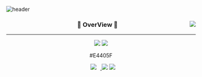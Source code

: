 ![header](https://capsule-render.vercel.app/api?type=waving&color=auto&height=300&section=header&text=BK's%20History&fontSize=90&animation=fadeIn&fontAlignY=38&descAlignY=51&descAlign=62)

<div align="center">
  
<a href="https://suave-lilac-075.notion.site/b1ac3609f8a946c3a1939b5d46211e44?v=cc0f75ec13e54868a33bb57336fb9ee8"><img align="right" src="https://github-readme-stats.vercel.app/api/top-langs/?username=kim-byoungkwan&theme=dracula&exclude_repo=Computer-Science-Engineering&layout=compact&langs_count=10"/></a>
  
  
  ### 🐣 OverView 🐥 
  
  ---
  
<a href="https://github.com/kim-byoungkwan"><img src="https://hits.seeyoufarm.com/api/count/incr/badge.svg?url=https%3A%2F%2Fgithub.com%2Fkim-byoungkwan&count_bg=%23000000&title_bg=%23000000&icon=github.svg&icon_color=%23E7E7E7&title=GitHub&edge_flat=false)"/></a> <a href="https://solved.ac/bg0307"><img src="http://mazassumnida.wtf/api/mini/generate_badge?boj=bg0307"/></a>
 
#E4405F
  
<a href="https://www.instagram.com/pppassionking/"><img 
        src="http://img.shields.io/badge/instagram-E4405F?style=flat&logo=instagram&link=https://www.instagram.com/pppassionking/"
        style="height : auto; margin-left : 10px; margin-right : 10px;"/>
</a>
<a href="https://suave-lilac-075.notion.site/Dalchive-ec0bc59746804968a085c2cf46151c80"><img src="https://img.shields.io/badge/Notion-ffffff?style=flat-square&logo=notion&logoColor=black"/></a>
<a href="https://doberrrkwan.tistory.com"><img src="https://img.shields.io/badge/Tistory-E5511E?style=flat-square&logo=Blogger&logoColor=white"/></a>
  

 
 <br>
 
</div>

